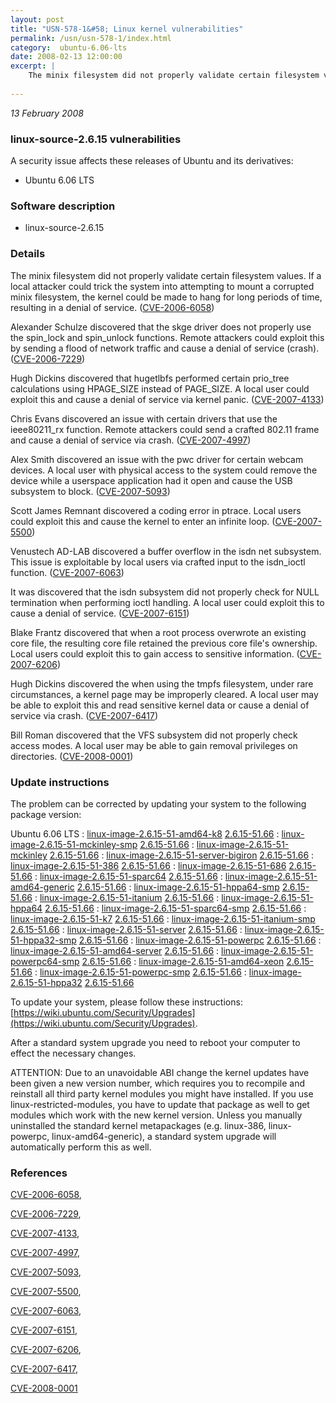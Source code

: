```yaml
---
layout: post
title: "USN-578-1&#58; Linux kernel vulnerabilities"
permalink: /usn/usn-578-1/index.html
category:  ubuntu-6.06-lts
date: 2008-02-13 12:00:00
excerpt: |
    The minix filesystem did not properly validate certain filesystem values. If a local attacker could trick the system into attempting to mount a corrupted minix filesystem, the kernel could be made to hang for long periods of time, resulting in a denial of service. ([CVE-2006-6058](http://people.ubuntu.com/~ubuntu-security/cve/CVE-2006-6058))
    
--- 
```

 
 

*13 February 2008*

### linux-source-2.6.15 vulnerabilities

A security issue affects these releases of Ubuntu and its derivatives:

* Ubuntu 6.06 LTS

### Software description

* linux-source-2.6.15 

### Details

The minix filesystem did not properly validate certain filesystem values. If a local attacker could trick the system into attempting to mount a corrupted minix filesystem, the kernel could be made to hang for long periods of time, resulting in a denial of service. ([CVE-2006-6058](http://people.ubuntu.com/~ubuntu-security/cve/CVE-2006-6058))

Alexander Schulze discovered that the skge driver does not properly use the spin_lock and spin_unlock functions. Remote attackers could exploit this by sending a flood of network traffic and cause a denial of service (crash). ([CVE-2006-7229](http://people.ubuntu.com/~ubuntu-security/cve/CVE-2006-7229))

Hugh Dickins discovered that hugetlbfs performed certain prio_tree calculations using HPAGE_SIZE instead of PAGE_SIZE. A local user could exploit this and cause a denial of service via kernel panic. ([CVE-2007-4133](http://people.ubuntu.com/~ubuntu-security/cve/CVE-2007-4133))

Chris Evans discovered an issue with certain drivers that use the ieee80211_rx function. Remote attackers could send a crafted 802.11 frame and cause a denial of service via crash. ([CVE-2007-4997](http://people.ubuntu.com/~ubuntu-security/cve/CVE-2007-4997))

Alex Smith discovered an issue with the pwc driver for certain webcam devices. A local user with physical access to the system could remove the device while a userspace application had it open and cause the USB subsystem to block. ([CVE-2007-5093](http://people.ubuntu.com/~ubuntu-security/cve/CVE-2007-5093))

Scott James Remnant discovered a coding error in ptrace. Local users could exploit this and cause the kernel to enter an infinite loop. ([CVE-2007-5500](http://people.ubuntu.com/~ubuntu-security/cve/CVE-2007-5500))

Venustech AD-LAB discovered a buffer overflow in the isdn net subsystem. This issue is exploitable by local users via crafted input to the isdn_ioctl function. ([CVE-2007-6063](http://people.ubuntu.com/~ubuntu-security/cve/CVE-2007-6063))

It was discovered that the isdn subsystem did not properly check for NULL termination when performing ioctl handling. A local user could exploit this to cause a denial of service. ([CVE-2007-6151](http://people.ubuntu.com/~ubuntu-security/cve/CVE-2007-6151))

Blake Frantz discovered that when a root process overwrote an existing core file, the resulting core file retained the previous core file&#39;s ownership. Local users could exploit this to gain access to sensitive information. ([CVE-2007-6206](http://people.ubuntu.com/~ubuntu-security/cve/CVE-2007-6206))

Hugh Dickins discovered the when using the tmpfs filesystem, under rare circumstances, a kernel page may be improperly cleared. A local user may be able to exploit this and read sensitive kernel data or cause a denial of service via crash. ([CVE-2007-6417](http://people.ubuntu.com/~ubuntu-security/cve/CVE-2007-6417))

Bill Roman discovered that the VFS subsystem did not properly check access modes. A local user may be able to gain removal privileges on directories. ([CVE-2008-0001](http://people.ubuntu.com/~ubuntu-security/cve/CVE-2008-0001)) 

### Update instructions

The problem can be corrected by updating your system to the following package version:

Ubuntu 6.06 LTS
 : [linux-image-2.6.15-51-amd64-k8](https://launchpad.net/ubuntu/+source/linux-source-2.6.15) <span> [2.6.15-51.66](https://launchpad.net/ubuntu/+source/linux-source-2.6.15/2.6.15-51.66) </span> 
 : [linux-image-2.6.15-51-mckinley-smp](https://launchpad.net/ubuntu/+source/linux-source-2.6.15) <span> [2.6.15-51.66](https://launchpad.net/ubuntu/+source/linux-source-2.6.15/2.6.15-51.66) </span> 
 : [linux-image-2.6.15-51-mckinley](https://launchpad.net/ubuntu/+source/linux-source-2.6.15) <span> [2.6.15-51.66](https://launchpad.net/ubuntu/+source/linux-source-2.6.15/2.6.15-51.66) </span> 
 : [linux-image-2.6.15-51-server-bigiron](https://launchpad.net/ubuntu/+source/linux-source-2.6.15) <span> [2.6.15-51.66](https://launchpad.net/ubuntu/+source/linux-source-2.6.15/2.6.15-51.66) </span> 
 : [linux-image-2.6.15-51-386](https://launchpad.net/ubuntu/+source/linux-source-2.6.15) <span> [2.6.15-51.66](https://launchpad.net/ubuntu/+source/linux-source-2.6.15/2.6.15-51.66) </span> 
 : [linux-image-2.6.15-51-686](https://launchpad.net/ubuntu/+source/linux-source-2.6.15) <span> [2.6.15-51.66](https://launchpad.net/ubuntu/+source/linux-source-2.6.15/2.6.15-51.66) </span> 
 : [linux-image-2.6.15-51-sparc64](https://launchpad.net/ubuntu/+source/linux-source-2.6.15) <span> [2.6.15-51.66](https://launchpad.net/ubuntu/+source/linux-source-2.6.15/2.6.15-51.66) </span> 
 : [linux-image-2.6.15-51-amd64-generic](https://launchpad.net/ubuntu/+source/linux-source-2.6.15) <span> [2.6.15-51.66](https://launchpad.net/ubuntu/+source/linux-source-2.6.15/2.6.15-51.66) </span> 
 : [linux-image-2.6.15-51-hppa64-smp](https://launchpad.net/ubuntu/+source/linux-source-2.6.15) <span> [2.6.15-51.66](https://launchpad.net/ubuntu/+source/linux-source-2.6.15/2.6.15-51.66) </span> 
 : [linux-image-2.6.15-51-itanium](https://launchpad.net/ubuntu/+source/linux-source-2.6.15) <span> [2.6.15-51.66](https://launchpad.net/ubuntu/+source/linux-source-2.6.15/2.6.15-51.66) </span> 
 : [linux-image-2.6.15-51-hppa64](https://launchpad.net/ubuntu/+source/linux-source-2.6.15) <span> [2.6.15-51.66](https://launchpad.net/ubuntu/+source/linux-source-2.6.15/2.6.15-51.66) </span> 
 : [linux-image-2.6.15-51-sparc64-smp](https://launchpad.net/ubuntu/+source/linux-source-2.6.15) <span> [2.6.15-51.66](https://launchpad.net/ubuntu/+source/linux-source-2.6.15/2.6.15-51.66) </span> 
 : [linux-image-2.6.15-51-k7](https://launchpad.net/ubuntu/+source/linux-source-2.6.15) <span> [2.6.15-51.66](https://launchpad.net/ubuntu/+source/linux-source-2.6.15/2.6.15-51.66) </span> 
 : [linux-image-2.6.15-51-itanium-smp](https://launchpad.net/ubuntu/+source/linux-source-2.6.15) <span> [2.6.15-51.66](https://launchpad.net/ubuntu/+source/linux-source-2.6.15/2.6.15-51.66) </span> 
 : [linux-image-2.6.15-51-server](https://launchpad.net/ubuntu/+source/linux-source-2.6.15) <span> [2.6.15-51.66](https://launchpad.net/ubuntu/+source/linux-source-2.6.15/2.6.15-51.66) </span> 
 : [linux-image-2.6.15-51-hppa32-smp](https://launchpad.net/ubuntu/+source/linux-source-2.6.15) <span> [2.6.15-51.66](https://launchpad.net/ubuntu/+source/linux-source-2.6.15/2.6.15-51.66) </span> 
 : [linux-image-2.6.15-51-powerpc](https://launchpad.net/ubuntu/+source/linux-source-2.6.15) <span> [2.6.15-51.66](https://launchpad.net/ubuntu/+source/linux-source-2.6.15/2.6.15-51.66) </span> 
 : [linux-image-2.6.15-51-amd64-server](https://launchpad.net/ubuntu/+source/linux-source-2.6.15) <span> [2.6.15-51.66](https://launchpad.net/ubuntu/+source/linux-source-2.6.15/2.6.15-51.66) </span> 
 : [linux-image-2.6.15-51-powerpc64-smp](https://launchpad.net/ubuntu/+source/linux-source-2.6.15) <span> [2.6.15-51.66](https://launchpad.net/ubuntu/+source/linux-source-2.6.15/2.6.15-51.66) </span> 
 : [linux-image-2.6.15-51-amd64-xeon](https://launchpad.net/ubuntu/+source/linux-source-2.6.15) <span> [2.6.15-51.66](https://launchpad.net/ubuntu/+source/linux-source-2.6.15/2.6.15-51.66) </span> 
 : [linux-image-2.6.15-51-powerpc-smp](https://launchpad.net/ubuntu/+source/linux-source-2.6.15) <span> [2.6.15-51.66](https://launchpad.net/ubuntu/+source/linux-source-2.6.15/2.6.15-51.66) </span> 
 : [linux-image-2.6.15-51-hppa32](https://launchpad.net/ubuntu/+source/linux-source-2.6.15) <span> [2.6.15-51.66](https://launchpad.net/ubuntu/+source/linux-source-2.6.15/2.6.15-51.66) </span> 

To update your system, please follow these instructions: [https://wiki.ubuntu.com/Security/Upgrades](https://wiki.ubuntu.com/Security/Upgrades).

After a standard system upgrade you need to reboot your computer to effect the necessary changes.

ATTENTION: Due to an unavoidable ABI change the kernel updates have been given a new version number, which requires you to recompile and reinstall all third party kernel modules you might have installed. If you use linux-restricted-modules, you have to update that package as well to get modules which work with the new kernel version. Unless you manually uninstalled the standard kernel metapackages (e.g. linux-386, linux-powerpc, linux-amd64-generic), a standard system upgrade will automatically perform this as well. 

### References

 
 [CVE-2006-6058](http://people.ubuntu.com/~ubuntu-security/cve/CVE-2006-6058), 

 [CVE-2006-7229](http://people.ubuntu.com/~ubuntu-security/cve/CVE-2006-7229), 

 [CVE-2007-4133](http://people.ubuntu.com/~ubuntu-security/cve/CVE-2007-4133), 

 [CVE-2007-4997](http://people.ubuntu.com/~ubuntu-security/cve/CVE-2007-4997), 

 [CVE-2007-5093](http://people.ubuntu.com/~ubuntu-security/cve/CVE-2007-5093), 

 [CVE-2007-5500](http://people.ubuntu.com/~ubuntu-security/cve/CVE-2007-5500), 

 [CVE-2007-6063](http://people.ubuntu.com/~ubuntu-security/cve/CVE-2007-6063), 

 [CVE-2007-6151](http://people.ubuntu.com/~ubuntu-security/cve/CVE-2007-6151), 

 [CVE-2007-6206](http://people.ubuntu.com/~ubuntu-security/cve/CVE-2007-6206), 

 [CVE-2007-6417](http://people.ubuntu.com/~ubuntu-security/cve/CVE-2007-6417), 

 [CVE-2008-0001](http://people.ubuntu.com/~ubuntu-security/cve/CVE-2008-0001)
 

